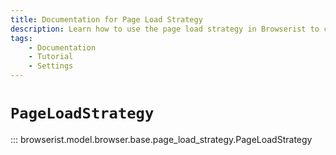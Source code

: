 ```yaml
---
title: Documentation for Page Load Strategy
description: Learn how to use the page load strategy in Browserist to configure how the browser should wait for resources to load. Includes code examples for beginners and advanced users for web scraping and browser automation.
tags:
    - Documentation
    - Tutorial
    - Settings
---
```


# `PageLoadStrategy`

::: browserist.model.browser.base.page_load_strategy.PageLoadStrategy
